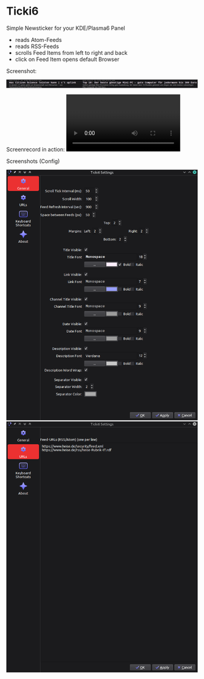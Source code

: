 # Ticki6

Simple Newsticker for your KDE/Plasma6 Panel

- reads Atom-Feeds
- reads RSS-Feeds
- scrolls Feed Items from left to right and back
- click on Feed Item opens default Browser

Screenshot:

![screenshot](preview/screenshot.png)

Screenrecord in action: ![screenrecord](preview/screenrecord.mp4)

Screenshots (Config)

![screenshot_config1](preview/screenshot_config1.png)
![screenshot_config2](preview/screenshot_config2.png)
